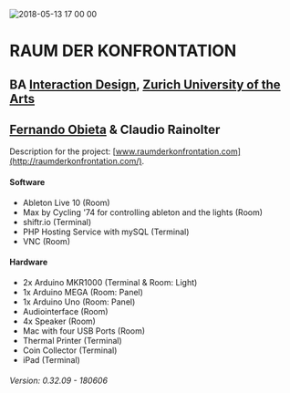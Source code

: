 ![2018-05-13 17 00 00](https://blanktree.ch/wp-content/uploads/2018/02/rdk-main.jpg)

# RAUM DER KONFRONTATION
## BA [Interaction Design](http://iad.zhdk.ch/), [Zurich University of the Arts](http://zhdk.ch/)
## [Fernando Obieta](http://fernando-obieta.com/) & Claudio Rainolter

Description for the project: [www.raumderkonfrontation.com](http://raumderkonfrontation.com/).

#### Software
- Ableton Live 10 (Room)
- Max by Cycling '74 for controlling ableton and the lights (Room)
- shiftr.io (Terminal)
- PHP Hosting Service with mySQL (Terminal)
- VNC (Room)

#### Hardware
- 2x Arduino MKR1000 (Terminal & Room: Light)
- 1x Arduino MEGA (Room: Panel)
- 1x Arduino Uno (Room: Panel)
- Audiointerface (Room)
- 4x Speaker (Room)
- Mac with four USB Ports (Room)
- Thermal Printer (Terminal)
- Coin Collector (Terminal)
- iPad (Terminal)

###### Version: 0.32.09 - 180606
